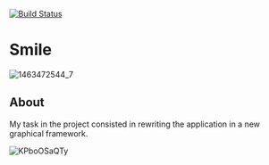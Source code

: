 [![Build Status](https://travis-ci.org/DenisReznikov/Smile.svg?branch=master)](https://travis-ci.org/DenisReznikov/Smile)
# Smile
![1463472544_7](https://user-images.githubusercontent.com/52967686/62469134-53cb6600-b7a0-11e9-832f-6645c97f96ad.gif)
## About
My task in the project consisted in rewriting the application in a new graphical framework.

![KPboOSaQTy](https://user-images.githubusercontent.com/52967686/62468838-b112e780-b79f-11e9-9fac-bc363f8b70c0.gif)
